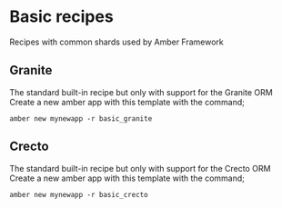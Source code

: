 # Basic recipes

Recipes with common shards used by Amber Framework

## Granite

The standard built-in recipe but only with support for the Granite ORM
Create a new amber app with this template with the command;

```
amber new mynewapp -r basic_granite
```

## Crecto

The standard built-in recipe but only with support for the Crecto ORM
Create a new amber app with this template with the command;

```
amber new mynewapp -r basic_crecto
```
